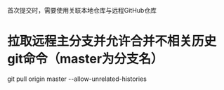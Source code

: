 首次提交时，需要使用关联本地仓库与远程GitHub仓库

 # 拉取远程主分支并允许合并不相关历史 git命令（master为分支名）
git pull origin master --allow-unrelated-histories
